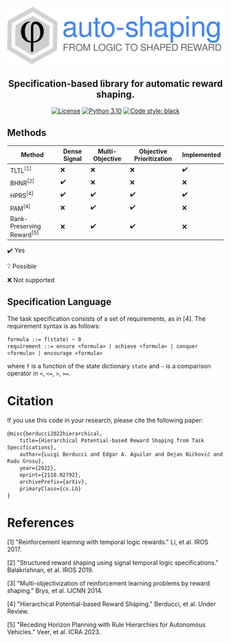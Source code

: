 [![Logo](docs/logo.svg)](https://github.com/luigiberducci/auto-shaping)

<h2 align="center">
Specification-based library for automatic reward shaping.
</h2>

<p align="center">
<a href="https://opensource.org/licenses/MIT"><img alt="License" src="https://img.shields.io/badge/License-MIT-yellow.svg"></a>
<a href="https://python.org"><img alt="Python 3.10" src="https://img.shields.io/badge/python-3.10-blue.svg"></a>
<a href="https://github.com/psf/black"><img alt="Code style: black" src="https://img.shields.io/badge/code%20style-black-000000.svg"></a>
</p>


## Methods
| Method                               | Dense Signal       | Multi-Objective     | Objective Prioritization | Implemented         |
|--------------------------------------|--------------------|---------------------|--------------------------|---------------------|
| TLTL<sup>[1]</sup>                   | :x:                | :x:                 | :x:                      | :heavy_check_mark:  |
| BHNR<sup>[2]</sup>                   | :heavy_check_mark: | :x:                 | :x:                      | :x:                 |
| HPRS<sup>[4]</sup>                   | :heavy_check_mark: | :heavy_check_mark:  | :heavy_check_mark:       | :heavy_check_mark:  |
| PAM<sup>[4]</sup>                    | :x:                | :heavy_check_mark:  | :heavy_check_mark:       | :x:                 |
| Rank-Preserving Reward<sup>[5]</sup> | :x:                | :heavy_check_mark:  | :heavy_check_mark:       | :x:                 |

:heavy_check_mark: Yes

:grey_question: Possible

:x: Not supported

## Specification Language
The task specification consists of a set of requirements, as in [4]. The requirement syntax is as follows:
```
formula ::= f(state) ~ 0
requirement ::= ensure <formula> | achieve <formula> | conquer <formula> | encourage <formula>
```

where `f` is a function of the state dictionary `state` 
and `~` is a comparison operator in `<`, `<=`, `>`, `>=`.

# Citation
If you use this code in your research, please cite the following paper:
```
@misc{berducci2022hierarchical,
    title={Hierarchical Potential-based Reward Shaping from Task Specifications}, 
    author={Luigi Berducci and Edgar A. Aguilar and Dejan Ničković and Radu Grosu},
    year={2022},
    eprint={2110.02792},
    archivePrefix={arXiv},
    primaryClass={cs.LG}
}
```

# References
[1] "Reinforcement learning with temporal logic rewards." Li, et al. IROS 2017.

[2] "Structured reward shaping using signal temporal logic specifications." Balakrishnan, et al. IROS 2019.

[3] "Multi-objectivization of reinforcement learning problems by reward shaping." Brys, et al. IJCNN 2014.

[4] "Hierarchical Potential-based Reward Shaping." Berducci, et al. Under Review.

[5] "Receding Horizon Planning with Rule Hierarchies for Autonomous Vehicles." Veer, et al. ICRA 2023.
